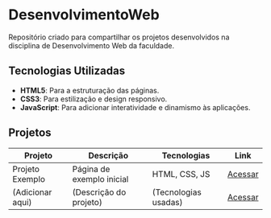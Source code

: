 # DesenvolvimentoWeb  
Repositório criado para compartilhar os projetos desenvolvidos na disciplina de Desenvolvimento Web da faculdade.  

## Tecnologias Utilizadas  
- **HTML5**: Para a estruturação das páginas.  
- **CSS3**: Para estilização e design responsivo.  
- **JavaScript**: Para adicionar interatividade e dinamismo às aplicações.  

## Projetos  
| **Projeto**     | **Descrição**                   | **Tecnologias**        | **Link**                |  
|------------------|---------------------------------|-------------------------|-------------------------|  
| Projeto Exemplo  | Página de exemplo inicial      | HTML, CSS, JS          | [Acessar](#)            |  
| (Adicionar aqui) | (Descrição do projeto)         | (Tecnologias usadas)   | [Acessar](#)            |  
